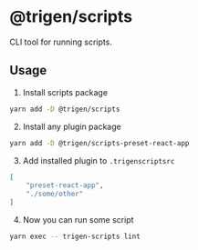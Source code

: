 # @trigen/scripts

CLI tool for running scripts.

## Usage

1. Install scripts package

```bash
yarn add -D @trigen/scripts
```

2. Install any plugin package

```bash
yarn add -D @trigen/scripts-preset-react-app
```

3. Add installed plugin to `.trigenscriptsrc`

```json
[
    "preset-react-app",
    "./some/other"
]
```

4. Now you can run some script

```bash
yarn exec -- trigen-scripts lint
```
